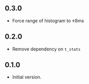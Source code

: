 ## 0.3.0

- Force range of histogram to ±8ms

## 0.2.0

- Remove dependency on `t_stats`

## 0.1.0

- Initial version.
